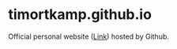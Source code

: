 # timortkamp.github.io
Official personal website (<a target="blank" href="https://tortka.github.io">Link</a>) hosted by Github.
